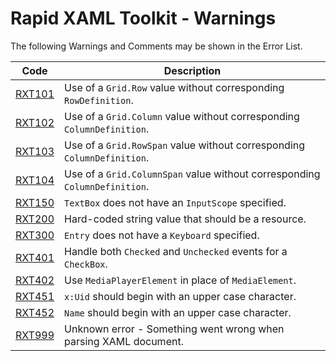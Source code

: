 # Rapid XAML Toolkit - Warnings

The following Warnings and Comments may be shown in the Error List.

|  Code  | Description |
|--------|-------------|
| [RXT101](.\RXT101.md) | Use of a `Grid.Row` value without corresponding `RowDefinition`. |
| [RXT102](.\RXT102.md) | Use of a `Grid.Column` value without corresponding `ColumnDefinition`. |
| [RXT103](.\RXT103.md) | Use of a `Grid.RowSpan` value without corresponding `ColumnDefinition`. |
| [RXT104](.\RXT104.md) | Use of a `Grid.ColumnSpan` value without corresponding `ColumnDefinition`. |
| [RXT150](.\RXT150.md) | `TextBox` does not have an `InputScope` specified. |
| [RXT200](.\RXT200.md) | Hard-coded string value that should be a resource. |
| [RXT300](.\RXT300.md) | `Entry` does not have a `Keyboard` specified. |
| [RXT401](.\RXT401.md) | Handle both `Checked` and `Unchecked` events for a `CheckBox`. |
| [RXT402](.\RXT402.md) | Use `MediaPlayerElement` in place of `MediaElement`. |
| [RXT451](.\RXT451.md) | `x:Uid` should begin with an upper case character. |
| [RXT452](.\RXT452.md) | `Name` should begin with an upper case character. |
| [RXT999](.\RXT999.md) | Unknown error - Something went wrong when parsing XAML document. |

<!--
| [RXT???](.\RXT???.md) | XXXXXXX |
-->
